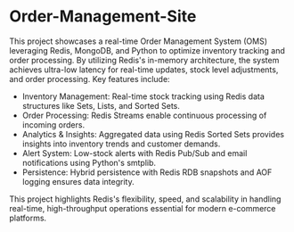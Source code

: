 # Order-Management-Site

This project showcases a real-time Order Management System (OMS) leveraging Redis, MongoDB, and Python to optimize inventory tracking and order processing. By utilizing Redis's in-memory architecture, the system achieves ultra-low latency for real-time updates, stock level adjustments, and order processing. Key features include:

 - Inventory Management: Real-time stock tracking using Redis data structures like Sets, Lists, and Sorted Sets.
 - Order Processing: Redis Streams enable continuous processing of incoming orders.
 - Analytics & Insights: Aggregated data using Redis Sorted Sets provides insights into inventory trends and customer demands.
 - Alert System: Low-stock alerts with Redis Pub/Sub and email notifications using Python's smtplib.
 - Persistence: Hybrid persistence with Redis RDB snapshots and AOF logging ensures data integrity.

This project highlights Redis's flexibility, speed, and scalability in handling real-time, high-throughput operations essential for modern e-commerce platforms.

